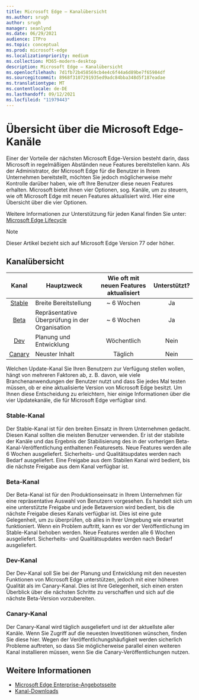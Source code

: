 ```yaml
---
title: Microsoft Edge – Kanalübersicht
ms.author: srugh
author: srugh
manager: seanlynd
ms.date: 06/29/2021
audience: ITPro
ms.topic: conceptual
ms.prod: microsoft-edge
ms.localizationpriority: medium
ms.collection: M365-modern-desktop
description: Microsoft Edge – Kanalübersicht
ms.openlocfilehash: 7d1fb72b458569cb4e4c6f44a6d89be7f65984df
ms.sourcegitcommit: 8968f3107291935ed9adc84bba348d5f187eadae
ms.translationtype: MT
ms.contentlocale: de-DE
ms.lasthandoff: 09/12/2021
ms.locfileid: "11979443"
---
```

# <a name="overview-of-the-microsoft-edge-channels"></a>Übersicht über die Microsoft Edge-Kanäle

Einer der Vorteile der nächsten Microsoft Edge-Version besteht darin, dass Microsoft in regelmäßigen Abständen neue Features bereitstellen kann. Als der Administrator, der Microsoft Edge für die Benutzer in Ihrem Unternehmen bereitstellt, möchten Sie jedoch möglicherweise mehr Kontrolle darüber haben, wie oft Ihre Benutzer diese neuen Features erhalten. Microsoft bietet ihnen vier Optionen, sog. Kanäle, um zu steuern, wie oft Microsoft Edge mit neuen Features aktualisiert wird. Hier eine Übersicht über die vier Optionen.

Weitere Informationen zur Unterstützung für jeden Kanal finden Sie unter:[ Microsoft Edge Lifecycle](/deployedge/microsoft-edge-support-lifecycle)
  
> [!NOTE]
> Dieser Artikel bezieht sich auf Microsoft Edge Version 77 oder höher.

## <a name="channel-overview"></a>Kanalübersicht

|Kanal|Hauptzweck|Wie oft mit neuen Features aktualisiert|Unterstützt?|
|:---:|---|:---:|:---:|
|[Stable](#stable-channel)|Breite Bereitstellung|~ 6 Wochen|Ja|
|[Beta](#beta-channel)|Repräsentative Überprüfung in der Organisation|~ 6 Wochen|Ja|
|[Dev](#dev-channel)|Planung und Entwicklung|Wöchentlich|Nein|
|[Canary](#canary-channel)|Neuster Inhalt|Täglich|Nein|

Welchen Update-Kanal Sie Ihren Benutzern zur Verfügung stellen wollen, hängt von mehreren Faktoren ab, z. B. davon, wie viele Branchenanwendungen der Benutzer nutzt und dass Sie jedes Mal testen müssen, ob er eine aktualisierte Version von Microsoft Edge besitzt. Um Ihnen diese Entscheidung zu erleichtern, hier einige Informationen über die vier Updatekanäle, die für Microsoft Edge verfügbar sind.

### <a name="stable-channel"></a>Stable-Kanal

Der Stable-Kanal ist für den breiten Einsatz in Ihrem Unternehmen gedacht. Diesen Kanal sollten die meisten Benutzer verwenden. Er ist der stabilste der Kanäle und das Ergebnis der Stabilisierung des in der vorherigen Beta-Kanal-Veröffentlichung enthaltenen Featuresets. Neue Features werden alle 6 Wochen ausgeliefert. Sicherheits- und Qualitätsupdates werden nach Bedarf ausgeliefert. Eine Freigabe aus dem Stabilen Kanal wird bedient, bis die nächste Freigabe aus dem Kanal verfügbar ist.

### <a name="beta-channel"></a>Beta-Kanal

Der Beta-Kanal ist für den Produktionseinsatz in Ihrem Unternehmen für eine repräsentative Auswahl von Benutzern vorgesehen. Es handelt sich um eine unterstützte Freigabe und jede Betaversion wird bedient, bis die nächste Freigabe dieses Kanals verfügbar ist. Dies ist eine gute Gelegenheit, um zu überprüfen, ob alles in Ihrer Umgebung wie erwartet funktioniert. Wenn ein Problem auftritt, kann es vor der Veröffentlichung im Stable-Kanal behoben werden. Neue Features werden alle 6 Wochen ausgeliefert. Sicherheits- und Qualitätsupdates werden nach Bedarf ausgeliefert.

### <a name="dev-channel"></a>Dev-Kanal

Der Dev-Kanal soll Sie bei der Planung und Entwicklung mit den neuesten Funktionen von Microsoft Edge unterstützen, jedoch mit einer höheren Qualität als im Canary-Kanal. Dies ist Ihre Gelegenheit, sich einen ersten Überblick über die nächsten Schritte zu verschaffen und sich auf die nächste Beta-Version vorzubereiten.

### <a name="canary-channel"></a>Canary-Kanal

Der Canary-Kanal wird täglich ausgeliefert und ist der aktuellste aller Kanäle. Wenn Sie Zugriff auf die neuesten Investitionen wünschen, finden Sie diese hier. Wegen der Veröffentlichungshäufigkeit werden sicherlich Probleme auftreten, so dass Sie möglicherweise parallel einen weiteren Kanal installieren müssen, wenn Sie die Canary-Veröffentlichungen nutzen.

## <a name="see-also"></a>Weitere Informationen

- [Microsoft Edge Enterprise-Angebotsseite](https://aka.ms/EdgeEnterprise)
- [Kanal-Downloads](https://aka.ms/EdgeEnterprise)
